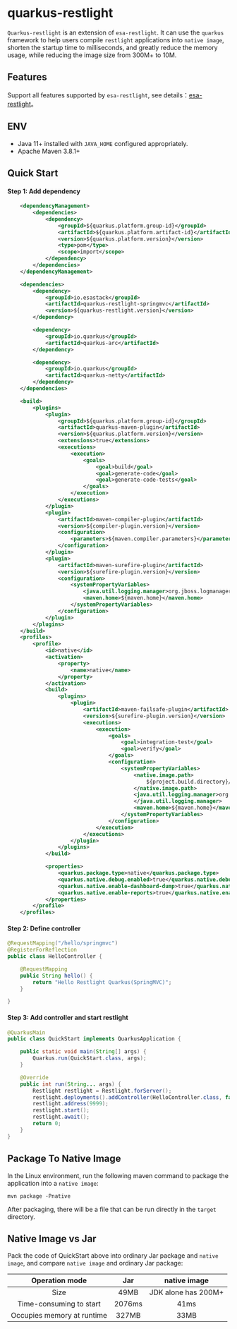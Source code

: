 # quarkus-restlight

`Quarkus-restlight` is an extension of `esa-restlight`. It can use the `quarkus` framework to help users compile `restlight` applications into `native image`, shorten the startup time to milliseconds, and greatly reduce the memory usage, while reducing the image size from 300M+ to 10M.

## Features

Support all features supported by `esa-restlight`, see details：[esa-restlight](https://www.esastack.io/esa-restlight/)。

## ENV

- Java 11+ installed with `JAVA_HOME` configured appropriately.
- Apache Maven 3.8.1+

## Quick Start

#### Step 1: Add dependency

```xml
    <dependencyManagement>
        <dependencies>
            <dependency>
                <groupId>${quarkus.platform.group-id}</groupId>
                <artifactId>${quarkus.platform.artifact-id}</artifactId>
                <version>${quarkus.platform.version}</version>
                <type>pom</type>
                <scope>import</scope>
            </dependency>
        </dependencies>
    </dependencyManagement>

    <dependencies>
        <dependency>
            <groupId>io.esastack</groupId>
            <artifactId>quarkus-restlight-springmvc</artifactId>
            <version>${quarkus-restlight.version}</version>
        </dependency>

        <dependency>
            <groupId>io.quarkus</groupId>
            <artifactId>quarkus-arc</artifactId>
        </dependency>

        <dependency>
            <groupId>io.quarkus</groupId>
            <artifactId>quarkus-netty</artifactId>
        </dependency>
    </dependencies>

    <build>
        <plugins>
            <plugin>
                <groupId>${quarkus.platform.group-id}</groupId>
                <artifactId>quarkus-maven-plugin</artifactId>
                <version>${quarkus.platform.version}</version>
                <extensions>true</extensions>
                <executions>
                    <execution>
                        <goals>
                            <goal>build</goal>
                            <goal>generate-code</goal>
                            <goal>generate-code-tests</goal>
                        </goals>
                    </execution>
                </executions>
            </plugin>
            <plugin>
                <artifactId>maven-compiler-plugin</artifactId>
                <version>${compiler-plugin.version}</version>
                <configuration>
                    <parameters>${maven.compiler.parameters}</parameters>
                </configuration>
            </plugin>
            <plugin>
                <artifactId>maven-surefire-plugin</artifactId>
                <version>${surefire-plugin.version}</version>
                <configuration>
                    <systemPropertyVariables>
                        <java.util.logging.manager>org.jboss.logmanager.LogManager</java.util.logging.manager>
                        <maven.home>${maven.home}</maven.home>
                    </systemPropertyVariables>
                </configuration>
            </plugin>
        </plugins>
    </build>
    <profiles>
        <profile>
            <id>native</id>
            <activation>
                <property>
                    <name>native</name>
                </property>
            </activation>
            <build>
                <plugins>
                    <plugin>
                        <artifactId>maven-failsafe-plugin</artifactId>
                        <version>${surefire-plugin.version}</version>
                        <executions>
                            <execution>
                                <goals>
                                    <goal>integration-test</goal>
                                    <goal>verify</goal>
                                </goals>
                                <configuration>
                                    <systemPropertyVariables>
                                        <native.image.path>
                                            ${project.build.directory}/${project.build.finalName}-runner
                                        </native.image.path>
                                        <java.util.logging.manager>org.jboss.logmanager.LogManager
                                        </java.util.logging.manager>
                                        <maven.home>${maven.home}</maven.home>
                                    </systemPropertyVariables>
                                </configuration>
                            </execution>
                        </executions>
                    </plugin>
                </plugins>
            </build>

            <properties>
                <quarkus.package.type>native</quarkus.package.type>
                <quarkus.native.debug.enabled>true</quarkus.native.debug.enabled>
                <quarkus.native.enable-dashboard-dump>true</quarkus.native.enable-dashboard-dump>
                <quarkus.native.enable-reports>true</quarkus.native.enable-reports>
            </properties>
        </profile>
    </profiles>

```

#### Step 2: Define  controller

```java
@RequestMapping("/hello/springmvc")
@RegisterForReflection
public class HelloController {

    @RequestMapping
    public String hello() {
        return "Hello Restlight Quarkus(SpringMVC)";
    }

}
```

#### Step 3: Add controller and start restlight

```java
@QuarkusMain
public class QuickStart implements QuarkusApplication {

    public static void main(String[] args) {
        Quarkus.run(QuickStart.class, args);
    }

    @Override
    public int run(String... args) {
        Restlight restlight = Restlight.forServer();
        restlight.deployments().addController(HelloController.class, false);
        restlight.address(9999);
        restlight.start();
        restlight.await();
        return 0;
    }
}
```

## Package To Native Image

In the Linux environment, run the following maven command to package the application into a `native image`:

```shell
mvn package -Pnative
```

After packaging, there will be a file that can be run directly in the `target` directory.

## Native Image vs Jar

Pack the code of QuickStart above into ordinary Jar package and `native image`, and compare `native image` and ordinary Jar package:

|       Operation mode       |  Jar   |    native image     |
| :------------------------: | :----: | :-----------------: |
|            Size            |  49MB  | JDK alone has 200M+ |
|  Time-consuming to start   | 2076ms |        41ms         |
| Occupies memory at runtime | 327MB  |        33MB         |